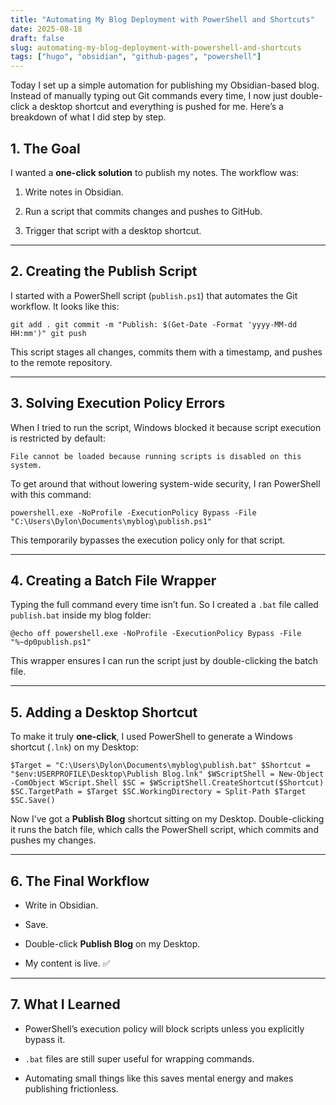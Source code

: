 ```yaml
---
title: "Automating My Blog Deployment with PowerShell and Shortcuts"
date: 2025-08-18
draft: false
slug: automating-my-blog-deployment-with-powershell-and-shortcuts
tags: ["hugo", "obsidian", "github-pages", "powershell"]
---
```


Today I set up a simple automation for publishing my Obsidian-based blog. Instead of manually typing out Git commands every time, I now just double-click a desktop shortcut and everything is pushed for me. Here’s a breakdown of what I did step by step.

## 1. The Goal

I wanted a **one-click solution** to publish my notes. The workflow was:

1. Write notes in Obsidian.
    
2. Run a script that commits changes and pushes to GitHub.
    
3. Trigger that script with a desktop shortcut.
    

---

## 2. Creating the Publish Script

I started with a PowerShell script (`publish.ps1`) that automates the Git workflow. It looks like this:

`git add . git commit -m "Publish: $(Get-Date -Format 'yyyy-MM-dd HH:mm')" git push`

This script stages all changes, commits them with a timestamp, and pushes to the remote repository.

---

## 3. Solving Execution Policy Errors

When I tried to run the script, Windows blocked it because script execution is restricted by default:

`File cannot be loaded because running scripts is disabled on this system.`

To get around that without lowering system-wide security, I ran PowerShell with this command:

`powershell.exe -NoProfile -ExecutionPolicy Bypass -File "C:\Users\Dylon\Documents\myblog\publish.ps1"`

This temporarily bypasses the execution policy only for that script.

---

## 4. Creating a Batch File Wrapper

Typing the full command every time isn’t fun. So I created a `.bat` file called `publish.bat` inside my blog folder:

`@echo off powershell.exe -NoProfile -ExecutionPolicy Bypass -File "%~dp0publish.ps1"`

This wrapper ensures I can run the script just by double-clicking the batch file.

---

## 5. Adding a Desktop Shortcut

To make it truly **one-click**, I used PowerShell to generate a Windows shortcut (`.lnk`) on my Desktop:

`$Target = "C:\Users\Dylon\Documents\myblog\publish.bat" $Shortcut = "$env:USERPROFILE\Desktop\Publish Blog.lnk" $WScriptShell = New-Object -ComObject WScript.Shell $SC = $WScriptShell.CreateShortcut($Shortcut) $SC.TargetPath = $Target $SC.WorkingDirectory = Split-Path $Target $SC.Save()`

Now I’ve got a **Publish Blog** shortcut sitting on my Desktop. Double-clicking it runs the batch file, which calls the PowerShell script, which commits and pushes my changes.

---

## 6. The Final Workflow

- Write in Obsidian.
    
- Save.
    
- Double-click **Publish Blog** on my Desktop.
    
- My content is live. ✅
    

---

## 7. What I Learned

- PowerShell’s execution policy will block scripts unless you explicitly bypass it.
    
- `.bat` files are still super useful for wrapping commands.
    
- Automating small things like this saves mental energy and makes publishing frictionless.
